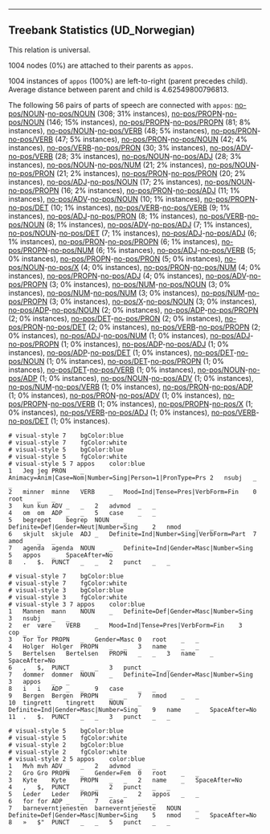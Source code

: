

--------------------------------------------------------------------------------

## Treebank Statistics (UD_Norwegian)

This relation is universal.

1004 nodes (0%) are attached to their parents as `appos`.

1004 instances of `appos` (100%) are left-to-right (parent precedes child).
Average distance between parent and child is 4.62549800796813.

The following 56 pairs of parts of speech are connected with `appos`: [no-pos/NOUN]()-[no-pos/NOUN]() (308; 31% instances), [no-pos/PROPN]()-[no-pos/NOUN]() (146; 15% instances), [no-pos/PROPN]()-[no-pos/PROPN]() (81; 8% instances), [no-pos/NOUN]()-[no-pos/VERB]() (48; 5% instances), [no-pos/PRON]()-[no-pos/VERB]() (47; 5% instances), [no-pos/PRON]()-[no-pos/NOUN]() (42; 4% instances), [no-pos/VERB]()-[no-pos/PRON]() (30; 3% instances), [no-pos/ADV]()-[no-pos/VERB]() (28; 3% instances), [no-pos/NOUN]()-[no-pos/ADJ]() (28; 3% instances), [no-pos/NOUN]()-[no-pos/NUM]() (21; 2% instances), [no-pos/NOUN]()-[no-pos/PRON]() (21; 2% instances), [no-pos/PRON]()-[no-pos/PRON]() (20; 2% instances), [no-pos/ADJ]()-[no-pos/NOUN]() (17; 2% instances), [no-pos/NOUN]()-[no-pos/PROPN]() (16; 2% instances), [no-pos/PRON]()-[no-pos/ADJ]() (11; 1% instances), [no-pos/ADV]()-[no-pos/NOUN]() (10; 1% instances), [no-pos/PROPN]()-[no-pos/DET]() (10; 1% instances), [no-pos/VERB]()-[no-pos/VERB]() (9; 1% instances), [no-pos/ADJ]()-[no-pos/PRON]() (8; 1% instances), [no-pos/VERB]()-[no-pos/NOUN]() (8; 1% instances), [no-pos/ADV]()-[no-pos/ADJ]() (7; 1% instances), [no-pos/NOUN]()-[no-pos/DET]() (7; 1% instances), [no-pos/ADJ]()-[no-pos/ADJ]() (6; 1% instances), [no-pos/PRON]()-[no-pos/PROPN]() (6; 1% instances), [no-pos/PROPN]()-[no-pos/NUM]() (6; 1% instances), [no-pos/ADJ]()-[no-pos/VERB]() (5; 0% instances), [no-pos/PROPN]()-[no-pos/PRON]() (5; 0% instances), [no-pos/NOUN]()-[no-pos/X]() (4; 0% instances), [no-pos/PRON]()-[no-pos/NUM]() (4; 0% instances), [no-pos/PROPN]()-[no-pos/ADJ]() (4; 0% instances), [no-pos/ADV]()-[no-pos/PROPN]() (3; 0% instances), [no-pos/NUM]()-[no-pos/NOUN]() (3; 0% instances), [no-pos/NUM]()-[no-pos/NUM]() (3; 0% instances), [no-pos/NUM]()-[no-pos/PROPN]() (3; 0% instances), [no-pos/X]()-[no-pos/NOUN]() (3; 0% instances), [no-pos/ADP]()-[no-pos/NOUN]() (2; 0% instances), [no-pos/ADP]()-[no-pos/PROPN]() (2; 0% instances), [no-pos/DET]()-[no-pos/PRON]() (2; 0% instances), [no-pos/PRON]()-[no-pos/DET]() (2; 0% instances), [no-pos/VERB]()-[no-pos/PROPN]() (2; 0% instances), [no-pos/ADJ]()-[no-pos/NUM]() (1; 0% instances), [no-pos/ADJ]()-[no-pos/PROPN]() (1; 0% instances), [no-pos/ADP]()-[no-pos/ADJ]() (1; 0% instances), [no-pos/ADP]()-[no-pos/DET]() (1; 0% instances), [no-pos/DET]()-[no-pos/NOUN]() (1; 0% instances), [no-pos/DET]()-[no-pos/PROPN]() (1; 0% instances), [no-pos/DET]()-[no-pos/VERB]() (1; 0% instances), [no-pos/NOUN]()-[no-pos/ADP]() (1; 0% instances), [no-pos/NOUN]()-[no-pos/ADV]() (1; 0% instances), [no-pos/NUM]()-[no-pos/VERB]() (1; 0% instances), [no-pos/PRON]()-[no-pos/ADP]() (1; 0% instances), [no-pos/PRON]()-[no-pos/ADV]() (1; 0% instances), [no-pos/PROPN]()-[no-pos/VERB]() (1; 0% instances), [no-pos/PROPN]()-[no-pos/X]() (1; 0% instances), [no-pos/VERB]()-[no-pos/ADJ]() (1; 0% instances), [no-pos/VERB]()-[no-pos/DET]() (1; 0% instances).


~~~ conllu
# visual-style 7	bgColor:blue
# visual-style 7	fgColor:white
# visual-style 5	bgColor:blue
# visual-style 5	fgColor:white
# visual-style 5 7 appos	color:blue
1	Jeg	jeg	PRON	_	Animacy=Anim|Case=Nom|Number=Sing|Person=1|PronType=Prs	2	nsubj	_	_
2	minner	minne	VERB	_	Mood=Ind|Tense=Pres|VerbForm=Fin	0	root	_	_
3	kun	kun	ADV	_	_	2	advmod	_	_
4	om	om	ADP	_	_	5	case	_	_
5	begrepet	begrep	NOUN	_	Definite=Def|Gender=Neut|Number=Sing	2	nmod	_	_
6	skjult	skjule	ADJ	_	Definite=Ind|Number=Sing|VerbForm=Part	7	amod	_	_
7	agenda	agenda	NOUN	_	Definite=Ind|Gender=Masc|Number=Sing	5	appos	_	SpaceAfter=No
8	.	$.	PUNCT	_	_	2	punct	_	_

~~~


~~~ conllu
# visual-style 7	bgColor:blue
# visual-style 7	fgColor:white
# visual-style 3	bgColor:blue
# visual-style 3	fgColor:white
# visual-style 3 7 appos	color:blue
1	Mannen	mann	NOUN	_	Definite=Def|Gender=Masc|Number=Sing	3	nsubj	_	_
2	er	være	VERB	_	Mood=Ind|Tense=Pres|VerbForm=Fin	3	cop	_	_
3	Tor	Tor	PROPN	_	Gender=Masc	0	root	_	_
4	Holger	Holger	PROPN	_	_	3	name	_	_
5	Bertelsen	Bertelsen	PROPN	_	_	3	name	_	SpaceAfter=No
6	,	$,	PUNCT	_	_	3	punct	_	_
7	dommer	dommer	NOUN	_	Definite=Ind|Gender=Masc|Number=Sing	3	appos	_	_
8	i	i	ADP	_	_	9	case	_	_
9	Bergen	Bergen	PROPN	_	_	7	nmod	_	_
10	tingrett	tingrett	NOUN	_	Definite=Ind|Gender=Masc|Number=Sing	9	name	_	SpaceAfter=No
11	.	$.	PUNCT	_	_	3	punct	_	_

~~~


~~~ conllu
# visual-style 5	bgColor:blue
# visual-style 5	fgColor:white
# visual-style 2	bgColor:blue
# visual-style 2	fgColor:white
# visual-style 2 5 appos	color:blue
1	Mvh	mvh	ADV	_	_	2	advmod	_	_
2	Gro	Gro	PROPN	_	Gender=Fem	0	root	_	_
3	Kyte	Kyte	PROPN	_	_	2	name	_	SpaceAfter=No
4	,	$,	PUNCT	_	_	2	punct	_	_
5	Leder	Leder	PROPN	_	_	2	appos	_	_
6	for	for	ADP	_	_	7	case	_	_
7	barneverntjenesten	barneverntjeneste	NOUN	_	Definite=Def|Gender=Masc|Number=Sing	5	nmod	_	SpaceAfter=No
8	»	$"	PUNCT	_	_	5	punct	_	_

~~~


